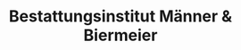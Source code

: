 ---
title: "Bestattungsinstitut Männer & Biermeier"
url: /kelheim/bestattungsinstitut-maenner-und-biermeier/
shop: Bestattungen
---